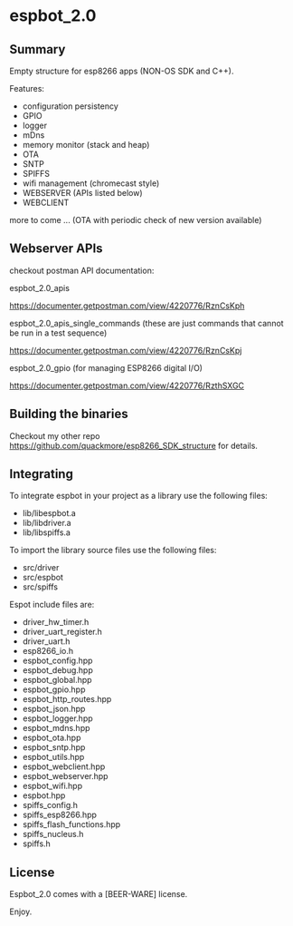 # espbot_2.0

## Summary

Empty structure for esp8266 apps (NON-OS SDK and C++).

Features:

+ configuration persistency
+ GPIO
+ logger
+ mDns
+ memory monitor (stack and heap)
+ OTA
+ SNTP
+ SPIFFS
+ wifi management (chromecast style)
+ WEBSERVER (APIs listed below)
+ WEBCLIENT

more to come ... (OTA with periodic check of new version available)

## Webserver APIs

checkout postman API documentation:

espbot_2.0_apis

https://documenter.getpostman.com/view/4220776/RznCsKph

espbot_2.0_apis_single_commands
(these are just commands that cannot be run in a test sequence)

https://documenter.getpostman.com/view/4220776/RznCsKpj

espbot_2.0_gpio
(for managing ESP8266 digital I/O)

https://documenter.getpostman.com/view/4220776/RzthSXGC

## Building the binaries

Checkout my other repo https://github.com/quackmore/esp8266_SDK_structure for details.

## Integrating

To integrate espbot in your project as a library use the following files:

+ lib/libespbot.a
+ lib/libdriver.a
+ lib/libspiffs.a

To import the library source files use the following files:

+ src/driver
+ src/espbot
+ src/spiffs

Espot include files are:

+ driver_hw_timer.h
+ driver_uart_register.h
+ driver_uart.h
+ esp8266_io.h
+ espbot_config.hpp
+ espbot_debug.hpp
+ espbot_global.hpp
+ espbot_gpio.hpp
+ espbot_http_routes.hpp
+ espbot_json.hpp
+ espbot_logger.hpp
+ espbot_mdns.hpp
+ espbot_ota.hpp
+ espbot_sntp.hpp
+ espbot_utils.hpp
+ espbot_webclient.hpp
+ espbot_webserver.hpp
+ espbot_wifi.hpp
+ espbot.hpp
+ spiffs_config.h
+ spiffs_esp8266.hpp
+ spiffs_flash_functions.hpp
+ spiffs_nucleus.h
+ spiffs.h

## License

Espbot_2.0 comes with a [BEER-WARE] license.

Enjoy.
